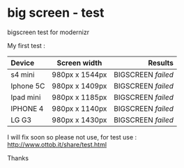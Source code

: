 big screen - test
=============

bigscreen test for modernizr


My first test :

Device | Screen width | Results
:-- | :--: | --:
s4 mini | 980px x 1544px  | BIGSCREEN *failed*
Iphone 5C | 980px x 1409px  | BIGSCREEN *failed*
Ipad mini | 980px x 1185px  | BIGSCREEN *failed*
IPHONE 4 | 980px x 1140px | BIGSCREEN *failed*
LG G3 | 980px x 1430px |  BIGSCREEN *failed*

I will fix soon so please not use, for test use :
http://www.ottob.it/share/test.html

Thanks
